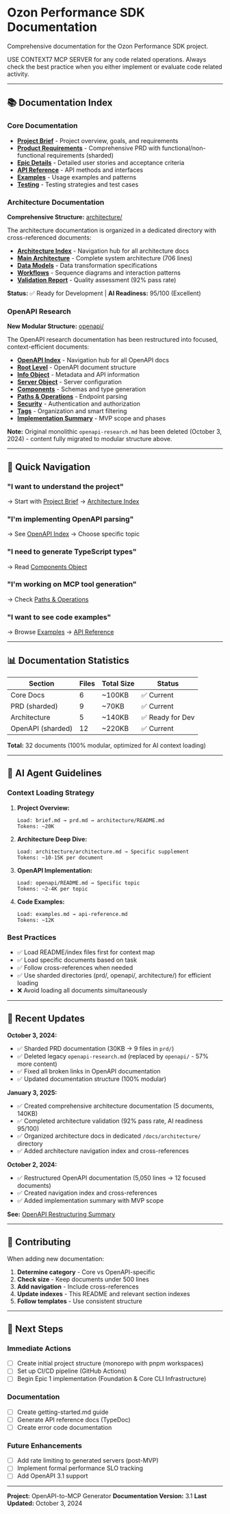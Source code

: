 # Ozon Performance SDK Documentation

Comprehensive documentation for the Ozon Performance SDK project.

USE CONTEXT7 MCP SERVER for any code related operations. Always check the best practice when you either implement or evaluate code related activity.

---

## 📚 Documentation Index

### Core Documentation

- **[Project Brief](./brief.md)** - Project overview, goals, and requirements
- **[Product Requirements](./prd/)** - Comprehensive PRD with functional/non-functional requirements (sharded)
- **[Epic Details](./prd/6-epic-details.md)** - Detailed user stories and acceptance criteria
- **[API Reference](./api-reference.md)** - API methods and interfaces
- **[Examples](./examples.md)** - Usage examples and patterns
- **[Testing](./testing.md)** - Testing strategies and test cases

### Architecture Documentation

**Comprehensive Structure:** [architecture/](./architecture/)

The architecture documentation is organized in a dedicated directory with cross-referenced documents:

- **[Architecture Index](./architecture/README.md)** - Navigation hub for all architecture docs
- **[Main Architecture](./architecture/architecture.md)** - Complete system architecture (706 lines)
- **[Data Models](./architecture/architecture-data-models.md)** - Data transformation specifications
- **[Workflows](./architecture/architecture-workflows.md)** - Sequence diagrams and interaction patterns
- **[Validation Report](./architecture/architecture-validation.md)** - Quality assessment (92% pass rate)

**Status:** ✅ Ready for Development | **AI Readiness:** 95/100 (Excellent)

### OpenAPI Research

**New Modular Structure:** [openapi/](./openapi/)

The OpenAPI research documentation has been restructured into focused, context-efficient documents:

- **[OpenAPI Index](./openapi/README.md)** - Navigation hub for all OpenAPI docs
- **[Root Level](./openapi/01-root-level.md)** - OpenAPI document structure
- **[Info Object](./openapi/02-info-object.md)** - Metadata and API information
- **[Server Object](./openapi/03-server-object.md)** - Server configuration
- **[Components](./openapi/04-components-object.md)** - Schemas and type generation
- **[Paths & Operations](./openapi/05-paths-operations.md)** - Endpoint parsing
- **[Security](./openapi/06-security.md)** - Authentication and authorization
- **[Tags](./openapi/07-tags-organization.md)** - Organization and smart filtering
- **[Implementation Summary](./openapi/implementation-summary.md)** - MVP scope and phases

**Note:** Original monolithic `openapi-research.md` has been deleted (October 3, 2024) - content fully migrated to modular structure above.

---

## 🎯 Quick Navigation

### "I want to understand the project"
→ Start with [Project Brief](./brief.md) → [Architecture Index](./architecture/README.md)

### "I'm implementing OpenAPI parsing"
→ See [OpenAPI Index](./openapi/README.md) → Choose specific topic

### "I need to generate TypeScript types"
→ Read [Components Object](./openapi/04-components-object.md)

### "I'm working on MCP tool generation"
→ Check [Paths & Operations](./openapi/05-paths-operations.md)

### "I want to see code examples"
→ Browse [Examples](./examples.md) → [API Reference](./api-reference.md)

---

## 📊 Documentation Statistics

| Section | Files | Total Size | Status |
|---------|-------|------------|--------|
| Core Docs | 6 | ~100KB | ✅ Current |
| PRD (sharded) | 9 | ~70KB | ✅ Current |
| Architecture | 5 | ~140KB | ✅ Ready for Dev |
| OpenAPI (sharded) | 12 | ~220KB | ✅ Current |

**Total:** 32 documents (100% modular, optimized for AI context loading)

---

## 🤖 AI Agent Guidelines

### Context Loading Strategy

1. **Project Overview:**
   ```
   Load: brief.md → prd.md → architecture/README.md
   Tokens: ~20K
   ```

2. **Architecture Deep Dive:**
   ```
   Load: architecture/architecture.md → Specific supplement
   Tokens: ~10-15K per document
   ```

3. **OpenAPI Implementation:**
   ```
   Load: openapi/README.md → Specific topic
   Tokens: ~2-4K per topic
   ```

4. **Code Examples:**
   ```
   Load: examples.md → api-reference.md
   Tokens: ~12K
   ```

### Best Practices

- ✅ Load README/index files first for context map
- ✅ Load specific documents based on task
- ✅ Follow cross-references when needed
- ✅ Use sharded directories (prd/, openapi/, architecture/) for efficient loading
- ❌ Avoid loading all documents simultaneously

---

## 🔄 Recent Updates

**October 3, 2024:**
- ✅ Sharded PRD documentation (30KB → 9 files in `prd/`)
- ✅ Deleted legacy `openapi-research.md` (replaced by `openapi/` - 57% more content)
- ✅ Fixed all broken links in OpenAPI documentation
- ✅ Updated documentation structure (100% modular)

**January 3, 2025:**
- ✅ Created comprehensive architecture documentation (5 documents, 140KB)
- ✅ Completed architecture validation (92% pass rate, AI readiness 95/100)
- ✅ Organized architecture docs in dedicated `/docs/architecture/` directory
- ✅ Added architecture navigation index and cross-references

**October 2, 2024:**
- ✅ Restructured OpenAPI documentation (5,050 lines → 12 focused documents)
- ✅ Created navigation index and cross-references
- ✅ Added implementation summary with MVP scope

**See:** [OpenAPI Restructuring Summary](./openapi-restructuring-summary.md)

---

## 📝 Contributing

When adding new documentation:

1. **Determine category** - Core vs OpenAPI-specific
2. **Check size** - Keep documents under 500 lines
3. **Add navigation** - Include cross-references
4. **Update indexes** - This README and relevant section indexes
5. **Follow templates** - Use consistent structure

---

## 🚀 Next Steps

### Immediate Actions
- [ ] Create initial project structure (monorepo with pnpm workspaces)
- [ ] Set up CI/CD pipeline (GitHub Actions)
- [ ] Begin Epic 1 implementation (Foundation & Core CLI Infrastructure)

### Documentation
- [ ] Create getting-started.md guide
- [ ] Generate API reference docs (TypeDoc)
- [ ] Create error code documentation

### Future Enhancements
- [ ] Add rate limiting to generated servers (post-MVP)
- [ ] Implement formal performance SLO tracking
- [ ] Add OpenAPI 3.1 support

---

**Project:** OpenAPI-to-MCP Generator
**Documentation Version:** 3.1
**Last Updated:** October 3, 2024

